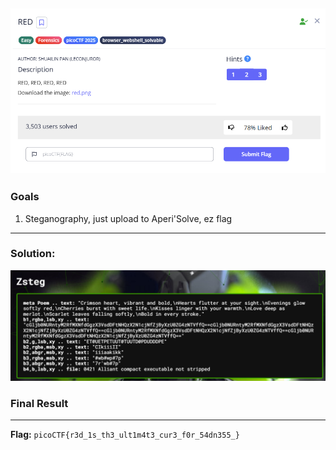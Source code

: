 ![](./assets/question.png)  
---
### Goals
1. Steganography, just upload to Aperi'Solve, ez flag
---
### Solution:

![](./assets/solution.png)   

### Final Result
---
**Flag:** `picoCTF{r3d_1s_th3_ult1m4t3_cur3_f0r_54dn355_}`
